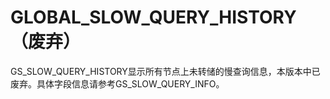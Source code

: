 # GLOBAL\_SLOW\_QUERY\_HISTORY（废弃）

GS\_SLOW\_QUERY\_HISTORY显示所有节点上未转储的慢查询信息，本版本中已废弃。具体字段信息请参考GS\_SLOW\_QUERY\_INFO。
